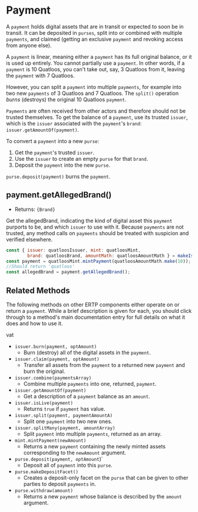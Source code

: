 # Payment
A `payment` holds digital assets that are in transit or 
expected to soon be in transit. It can be deposited in `purses`, 
split into or combined with multiple `payments`, and claimed (getting
an exclusive `payment` and revoking access from anyone else). 

A `payment` is linear, meaning either a `payment` has its full
original balance, or it is used up entirely. You cannot partially use a
`payment`. In other words, if a `payment` is 10 Quatloos, you can't
take out, say, 3 Quatloos from it, leaving the `payment` with 7 Quatloos.

However, you can split a `payment` into multiple `payments`, for example 
into two new `payments` of 3 Quatloos and 7 Quatloos.
The `split()` operation *burns* (destroys) the original 10 Quatloos `payment`.

`Payments` are often received from other actors and therefore should not be
trusted themselves. To get the balance of a `payment`, use its trusted `issuer`,
which is the `issuer` associated with the `payment`'s `brand`: 
`issuer.getAmountOf(payment)`.

To convert a `payment` into a new `purse`: 
1. Get the `payment`'s trusted `issuer`. 
2. Use the `issuer` to create an empty `purse` for that `brand`.
3. Deposit the `payment` into the new `purse`. 

`purse.deposit(payment)` burns the `payment`.

## payment.getAllegedBrand()
- Returns: `{Brand}`

Get the allegedBrand, indicating the kind of digital asset this `payment` purports to be, and which `issuer` to use 
with it. Because `payments` are not trusted, any method calls on `payments` 
should be treated with suspicion and verified elsewhere.

```js
const { issuer: quatloosIssuer, mint: quatloosMint, 
        brand: quatloosBrand, amountMath: quatloosAmountMath } = makeIssuerKit('quatloos');
const payment = quatloosMint.mintPayment(quatloosAmountMath.make(10));
//Should return 'quatloos'
const allegedBrand = payment.getAllegedBrand();
```

## Related Methods

The following methods on other ERTP components either operate
on or return a `payment`. While a brief description is given for each, 
you should click through to a method's main documentation entry for 
full details on what it does and how to use it.

<router-link 
to="/distributed-programming.html#vats">vat</router-link> 

- <router-link to="./issuer.html#issuer-burn-payment-optamount">`issuer.burn(payment, optAmount)`</router-link> 
  - Burn (destroy) all of the digital assets in the `payment`.
- <router-link to="./issuer.html#issuer-claim-payment-optamount">`issuer.claim(payment, optAmount)`</router-link> 
  - Transfer all assets from the `payment` to a returned new `payment` and burn the original.
- <router-link to="./issuer.html#issuer-combine-paymentsarray">`issuer.combine(paymentsArray)`</router-link> 
  - Combine multiple `payments` into one, returned, `payment`.
- <router-link to="./issuer.html#issuer-getamountof-payment">`issuer.getAmountOf(payment)`</router-link> 
  - Get a description of a `payment` balance as an `amount`. 
- <router-link to="./issuer.html#issuer-islive-payment">`issuer.isLive(payment)`</router-link> 
  - Returns `true` if `payment` has value. 
- <router-link to="./issuer.html#issuer-split-payment-paymentamounta">`issuer.split(payment, paymentAmountA)`</router-link> 
  - Split one `payment` into two new ones.
- <router-link to="./issuer.html#issuer-splitmany-payment-amountarray">`issuer.splitMany(payment, amountArray)`</router-link> 
  - Split `payment` into multiple `payments`, returned as an array.
- <router-link to="./mint.html#mint-mintpayment-newamount">`mint.mintPayment(newAmount)`</router-link> 
  - Returns a new `payment` containing the newly minted assets corresponding to the `newAmount` argument. 
- <router-link to="./purse.html#purse-deposit-payment-optamount">`purse.deposit(payment, optAmount`)`</router-link> 
  - Deposit all of `payment` into this `purse`.
- <router-link to="./purse.html#purse-makedepositfacet">`purse.makeDepositFacet()`</router-link> 
  - Creates a deposit-only facet on the `purse` that can be given to other parties to deposit `payments` in.
- <router-link to="./purse.html#purse-withdraw-amount">`purse.withdraw(amount)`</router-link> 
  - Returns a new `payment` whose balance is described by the `amount` argument. 
